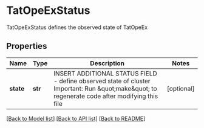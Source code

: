 # TatOpeExStatus

TatOpeExStatus defines the observed state of TatOpeEx

## Properties
Name | Type | Description | Notes
------------ | ------------- | ------------- | -------------
**state** | **str** | INSERT ADDITIONAL STATUS FIELD - define observed state of cluster Important: Run \&quot;make\&quot; to regenerate code after modifying this file | [optional] 

[[Back to Model list]](../README.md#documentation-for-models) [[Back to API list]](../README.md#documentation-for-api-endpoints) [[Back to README]](../README.md)


